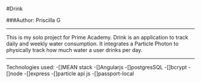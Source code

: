 #Drink

###Author: Priscilla G

**************************

This is my solo project for Prime Academy. Drink is an application to track daily and weekly water consumption. It integrates a Particle Photon to physically track how much water a user drinks per day.
***************************
Technologies used:
-[]MEAN stack
-[]Angularjs
-[]postgresSQL
-[]bcrypt
-[]node
-[]express
-[]particle api js
-[]passport-local
